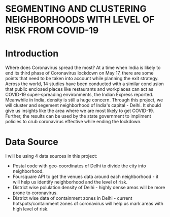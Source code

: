 # SEGMENTING AND CLUSTERING NEIGHBORHOODS WITH LEVEL OF RISK FROM COVID-19

# Introduction

Where does Coronavirus spread the most? At a time when India is likely to end its third phase of Coronavirus lockdown on May 17, there are some points that need to be taken into account while planning the exit strategy. Across the world, 14 studies have been conducted with a similar conclusion that public enclosed places like restaurants and workplaces can act as COVID-19 super-spreading environments, the Indian Express reported. Meanwhile in India, density is still a huge concern. Through this project, we will cluster and segement neighborhood of India's capital - Delhi. It should give us insights like the area where we are most likely to get COVID-19. Further, the results can be used by the state government to impliment policies to crub coronavirus effective while ending the lockdown.


# Data Source
I will be using 4 data sources in this project:

* Postal code with geo-coordinates of Delhi to divide the city into neighborhood. 
* Foursquare API to get the venues data around each neighborhood - it will help us identify neighborhood and the level of risk.
* District wise polulation density of Delhi - highly dense areas will be more prone to coronavirus.
* District wise data of containment zones in Delhi - current hotspots/containment zones of coronavirus will help us mark areas with high level of risk.    
